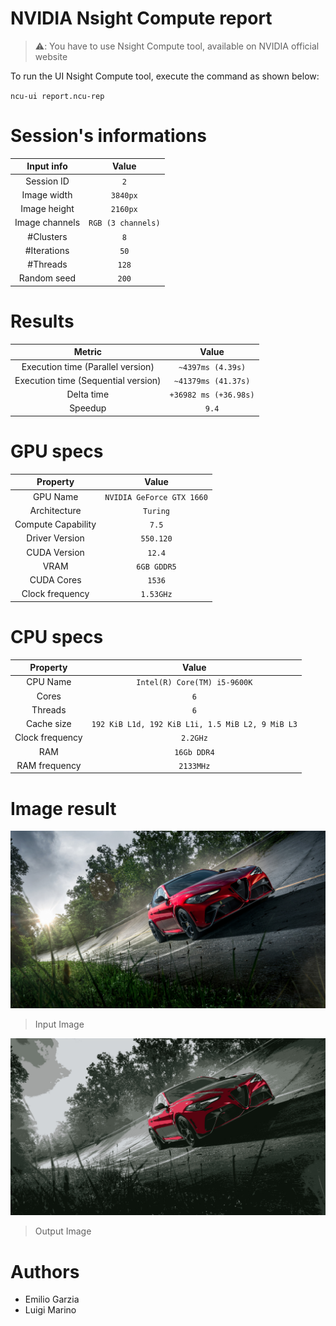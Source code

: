 # NVIDIA Nsight Compute report

> ⚠️: You have to use Nsight Compute tool, available on NVIDIA official website

To run the UI Nsight Compute tool, execute the command as shown below:

`ncu-ui report.ncu-rep`

# Session's informations

| Input info | Value |
|:-:|:-:|
| Session ID | `2` |
| Image width | `3840px` |
| Image height | `2160px` |
| Image channels | `RGB (3 channels)` |
| #Clusters | `8` |
| #Iterations | `50` |
| #Threads | `128` |
| Random seed | `200` |

# Results

| Metric | Value |
|:-:|:-:|
| Execution time (Parallel version)| `~4397ms (4.39s)` |
| Execution time (Sequential version)| `~41379ms (41.37s)` |
| Delta time | `+36982 ms (+36.98s)` |
| Speedup | `9.4` |

# GPU specs

| Property | Value |
|:-:|:-:|
| GPU Name | `NVIDIA GeForce GTX 1660` |
| Architecture | `Turing` |
| Compute Capability | `7.5` |
| Driver Version | `550.120` |
| CUDA Version | `12.4` |
| VRAM  | `6GB GDDR5` |
| CUDA Cores  | `1536` |
| Clock frequency | `1.53GHz` |

# CPU specs

| Property | Value |
|:-:|:-:|
| CPU Name | `Intel(R) Core(TM) i5-9600K` |
| Cores | `6` |
| Threads | `6` |
| Cache size | `192 KiB L1d, 192 KiB L1i, 1.5 MiB L2, 9 MiB L3` |
| Clock frequency | `2.2GHz` |
| RAM | `16Gb DDR4` |
| RAM frequency | `2133MHz` |

# Image result

![input](./input_image.jpg)

> Input Image

![output](output_image.jpg)

> Output Image

# Authors

* Emilio Garzia
* Luigi Marino